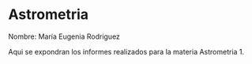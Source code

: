 # Astrometria

Nombre: María Eugenia Rodriguez

Aqui se expondran los informes realizados para la materia Astrometria 1.

